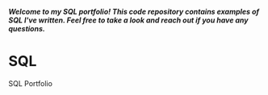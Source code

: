 ***Welcome to my SQL portfolio! This code repository contains examples of SQL I've written. Feel free to take a look and reach out if you have any questions.***
# SQL
SQL Portfolio
